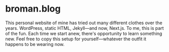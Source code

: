 # broman.blog

This personal website of mine has tried out many different clothes over the years. WordPress, static HTML, Jekyll—and now, Next.js. To me, this is part of the fun. Each time we start anew, there's opportunity to learn something new. Feel free to copy this setup for yourself—whatever the outfit it happens to be wearing now.
